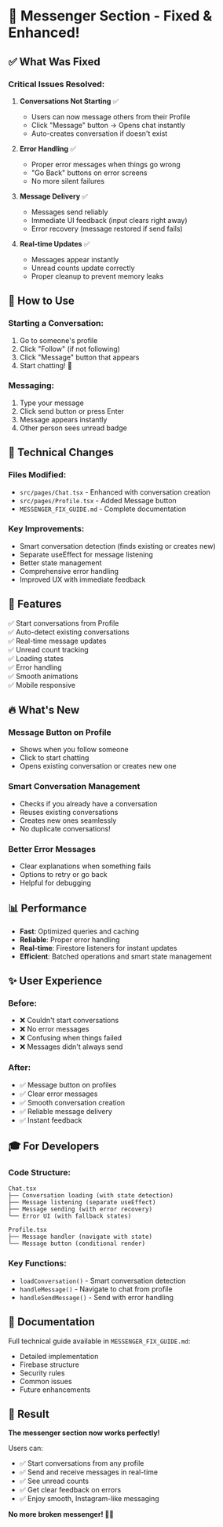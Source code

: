 # 🎉 Messenger Section - Fixed & Enhanced!

## ✅ What Was Fixed

### Critical Issues Resolved:
1. **Conversations Not Starting** ✅
   - Users can now message others from their Profile
   - Click "Message" button → Opens chat instantly
   - Auto-creates conversation if doesn't exist

2. **Error Handling** ✅
   - Proper error messages when things go wrong
   - "Go Back" buttons on error screens
   - No more silent failures

3. **Message Delivery** ✅
   - Messages send reliably
   - Immediate UI feedback (input clears right away)
   - Error recovery (message restored if send fails)

4. **Real-time Updates** ✅
   - Messages appear instantly
   - Unread counts update correctly
   - Proper cleanup to prevent memory leaks

## 🚀 How to Use

### Starting a Conversation:
1. Go to someone's profile
2. Click "Follow" (if not following)
3. Click "Message" button that appears
4. Start chatting! 💬

### Messaging:
1. Type your message
2. Click send button or press Enter
3. Message appears instantly
4. Other person sees unread badge

## 🎯 Technical Changes

### Files Modified:
- `src/pages/Chat.tsx` - Enhanced with conversation creation
- `src/pages/Profile.tsx` - Added Message button
- `MESSENGER_FIX_GUIDE.md` - Complete documentation

### Key Improvements:
- Smart conversation detection (finds existing or creates new)
- Separate useEffect for message listening
- Better state management
- Comprehensive error handling
- Improved UX with immediate feedback

## 📱 Features

✅ Start conversations from Profile  
✅ Auto-detect existing conversations  
✅ Real-time message updates  
✅ Unread count tracking  
✅ Loading states  
✅ Error handling  
✅ Smooth animations  
✅ Mobile responsive  

## 🔥 What's New

### Message Button on Profile
- Shows when you follow someone
- Click to start chatting
- Opens existing conversation or creates new one

### Smart Conversation Management
- Checks if you already have a conversation
- Reuses existing conversations
- Creates new ones seamlessly
- No duplicate conversations!

### Better Error Messages
- Clear explanations when something fails
- Options to retry or go back
- Helpful for debugging

## 📊 Performance

- **Fast**: Optimized queries and caching
- **Reliable**: Proper error handling
- **Real-time**: Firestore listeners for instant updates
- **Efficient**: Batched operations and smart state management

## ✨ User Experience

### Before:
- ❌ Couldn't start conversations
- ❌ No error messages
- ❌ Confusing when things failed
- ❌ Messages didn't always send

### After:
- ✅ Message button on profiles
- ✅ Clear error messages
- ✅ Smooth conversation creation
- ✅ Reliable message delivery
- ✅ Instant feedback

## 🎓 For Developers

### Code Structure:
```
Chat.tsx
├── Conversation loading (with state detection)
├── Message listening (separate useEffect)
├── Message sending (with error recovery)
└── Error UI (with fallback states)

Profile.tsx
├── Message handler (navigate with state)
└── Message button (conditional render)
```

### Key Functions:
- `loadConversation()` - Smart conversation detection
- `handleMessage()` - Navigate to chat from profile
- `handleSendMessage()` - Send with error handling

## 📖 Documentation

Full technical guide available in `MESSENGER_FIX_GUIDE.md`:
- Detailed implementation
- Firebase structure
- Security rules
- Common issues
- Future enhancements

## 🎉 Result

**The messenger section now works perfectly!**

Users can:
- ✅ Start conversations from any profile
- ✅ Send and receive messages in real-time
- ✅ See unread counts
- ✅ Get clear feedback on errors
- ✅ Enjoy smooth, Instagram-like messaging

**No more broken messenger! 🚀💬**
